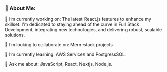 ### 💫 About Me:

🔭 I’m currently working on:
    The latest React.js features to enhance my skillset. I'm dedicated to staying ahead of the curve in Full Stack Development, integrating new technologies, and delivering robust, scalable solutions.

👯 I’m looking to collaborate on:
    Mern-stack projects

🌱 I’m currently learning:
    AWS Services and PostgressSQL.

💬 Ask me about:
   JavaScript, React, Nextjs, Node.js.



  

<!---
AkshatDev2002/AkshatDev2002 is a ✨ special ✨ repository because its `README.md` (this file) appears on your GitHub profile.
You can click the Preview link to take a look at your changes.
--->
